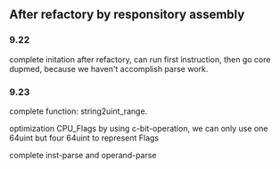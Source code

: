 ## After refactory by responsitory assembly

### 9.22 
complete initation after refactory, can run first instruction, then go core dupmed, because we haven't accomplish parse work.

### 9.23
complete function: string2uint_range.

optimization CPU_Flags by using c-bit-operation, we can only use one 64uint but four 64uint to represent Flags

complete inst-parse and operand-parse

